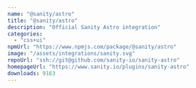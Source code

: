 ```yaml
---
name: "@sanity/astro"
title: "@sanity/astro"
description: "Official Sanity Astro integration"
categories:
  - "css+ui"
npmUrl: "https://www.npmjs.com/package/@sanity/astro"
image: "/assets/integrations/sanity.svg"
repoUrl: "ssh://git@github.com/sanity-io/sanity-astro"
homepageUrl: "https://www.sanity.io/plugins/sanity-astro"
downloads: 9163
---
```

